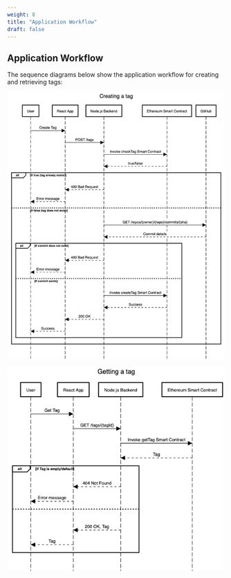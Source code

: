 ```yaml
---
weight: 8
title: "Application Workflow"
draft: false
---
```


## Application Workflow

The sequence diagrams below show the application workflow for creating and retrieving tags:

<p align = "center">
    <img src="/assets/img/create_tag_seq.png" alt="Creating a tag" class="lmiddle-wide"/>
</p>

<p align = "center">
    <img src="/assets/img/get_tag_seq.png" alt="Retrieving a tag" class="lmiddle"/>
</p>

